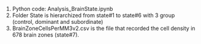 1. Python code: Analysis_BrainState.ipynb
2. Folder State is hierarchized from state#1 to state#6 with 3 group (control, dominant and subordinate)
3. BrainZoneCellsPerMM3v2.csv is the file that recorded the cell density in 678 brain zones (state#7).
